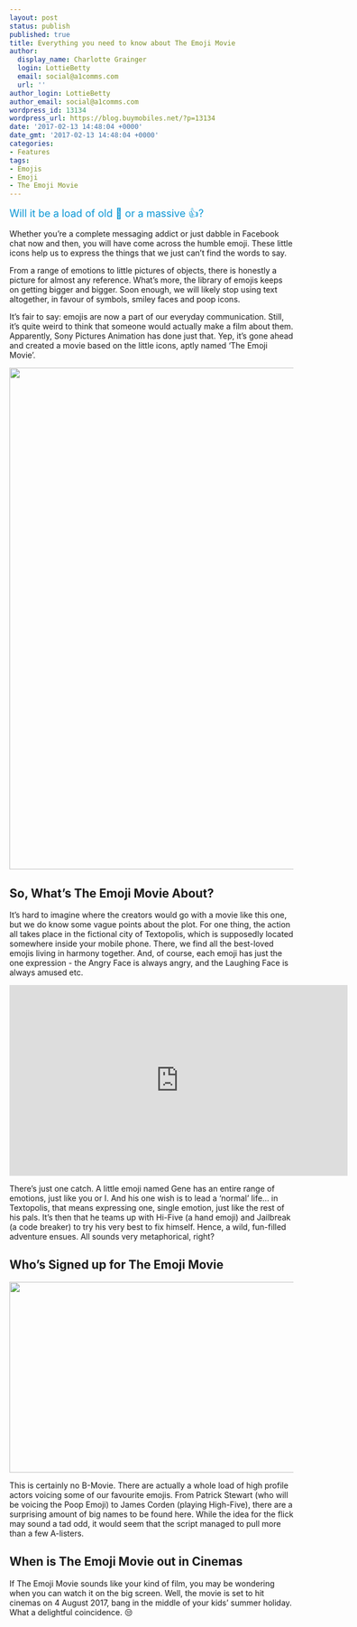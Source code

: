 ```yaml
---
layout: post
status: publish
published: true
title: Everything you need to know about The Emoji Movie
author:
  display_name: Charlotte Grainger
  login: LottieBetty
  email: social@a1comms.com
  url: ''
author_login: LottieBetty
author_email: social@a1comms.com
wordpress_id: 13134
wordpress_url: https://blog.buymobiles.net/?p=13134
date: '2017-02-13 14:48:04 +0000'
date_gmt: '2017-02-13 14:48:04 +0000'
categories:
- Features
tags:
- Emojis
- Emoji
- The Emoji Movie
---
```

<p><span class="postStandFirst" style="color: #0896d5; line-height: 26px; font-size: 18px;">Will it be a load of old &#x1f4a9; or a massive &#x1f44d;?</span></p>
<p>Whether you&rsquo;re a complete messaging addict or just dabble in Facebook chat now and then, you will have come across the humble emoji. These little icons help us to express the things that we just can&rsquo;t find the words to say.</p>
<p>From a range of emotions to little pictures of objects, there is honestly a picture for almost any reference. What&rsquo;s more, the library of emojis keeps on getting bigger and bigger. Soon enough, we will likely stop using text altogether, in favour of symbols, smiley faces and poop icons.</p>
<p>It&rsquo;s fair to say: emojis are now a part of our everyday communication. Still, it&rsquo;s quite weird to think that someone would actually make a film about them. Apparently, Sony Pictures Animation has done just that. Yep, it&rsquo;s gone ahead and created a movie based on the little icons, aptly named &lsquo;The Emoji Movie&rsquo;.</p>
<p><img class="aligncenter size-full wp-image-13137" src="https://a1comms-blog-buymobiles.storage.googleapis.com/2017/02/emoji-movie-poop-poster.jpg" alt="" width="600" height="889" /></p>
<h2>So, What&rsquo;s The Emoji Movie About?</h2>
<p>It&rsquo;s hard to imagine where the creators would go with a movie like this one, but we do know some vague points about the plot. For one thing, the action all takes place in the fictional city of Textopolis, which is supposedly located somewhere inside your mobile phone. There, we find all the best-loved emojis living in harmony together. And, of course, each emoji has just the one expression - the Angry Face is always angry, and the Laughing Face is always amused etc.</p>
<p><iframe src="https://www.youtube.com/embed/uV9LYMAEnRA" width="600" height="338" frameborder="0" allowfullscreen="allowfullscreen"></iframe></p>
<p>There&rsquo;s just one catch. A little emoji named Gene has an entire range of emotions, just like you or I. And his one wish is to lead a &lsquo;normal&rsquo; life&hellip; in Textopolis, that means expressing one, single emotion, just like the rest of his pals. It&rsquo;s then that he teams up with Hi-Five (a hand emoji) and Jailbreak (a code breaker) to try his very best to fix himself. Hence, a wild, fun-filled adventure ensues. All sounds very metaphorical, right?</p>
<h2>Who&rsquo;s Signed up for The Emoji Movie</h2>
<p><img class="aligncenter wp-image-13138" src="https://a1comms-blog-buymobiles.storage.googleapis.com/2017/02/patrick-stewart-poop-emoji.jpg" width="600" height="338" /></p>
<p>This is certainly no B-Movie. There are actually a whole load of high profile actors voicing some of our favourite emojis. From Patrick Stewart (who will be voicing the Poop Emoji) to James Corden (playing High-Five), there are a surprising amount of big names to be found here. While the idea for the flick may sound a tad odd, it would seem that the script managed to pull more than a few A-listers.</p>
<h2>When is The Emoji Movie out in Cinemas</h2>
<p>If The Emoji Movie sounds like your kind of film, you may be wondering when you can watch it on the big screen. Well, the movie is set to hit cinemas on 4 August 2017, bang in the middle of your kids&rsquo; summer holiday. What a delightful coincidence. &#x1f612;</p>

